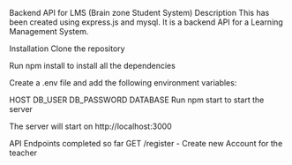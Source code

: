 Backend API for LMS (Brain zone Student System)
Description
This has been created using express.js and mysql. It is a backend API for a Learning Management System.

Installation
Clone the repository

Run npm install to install all the dependencies

Create a .env file and add the following environment variables:

HOST
DB_USER
DB_PASSWORD
DATABASE
Run npm start to start the server

The server will start on http://localhost:3000

API Endpoints completed so far
GET /register - Create new Account for the teacher
